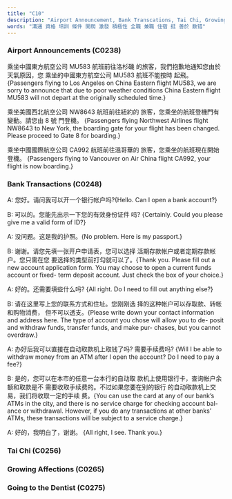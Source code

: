 ```yaml
---
title: "C10"
description: "Airport Announcement, Bank Transcations, Tai Chi, Growing Affections, Going to the Dentist"
words: "溝通 資格 培訓 條件 開朗 激發 積極性 全職 兼職 住宿 挺 善於 数错"
---
```


### Airport Announcements (C0238)

乘坐中國東方航空公司 MU583 航班前往洛杉磯 的旅客，我們抱歉地通知您由於天氣原因，您 乘坐的中國東方航空公司 MU583 航班不能按時 起飛。 {Passengers flying to Los Angeles on China Eastern flight MU583, we are sorry to announce that due to poor weather conditions China Eastern flight MU583 will not depart at the originally scheduled time.}

乘坐美國西北航空公司 NW8643 航班前往紐約的 旅客，您乘坐的航班登機門有變動。請您由 8 號 門登機。 {Passengers flying Northwest Airlines flight NW8643 to New York, the boarding gate for your flight has been changed. Please proceed to Gate 8 for boarding.}

乘坐中國國際航空公司 CA992 航班前往溫哥華的 旅客，您乘坐的航班現在開始登機。 {Passengers flying to Vancouver on Air China flight CA992, your flight is now boarding.}

### Bank Transactions (C0248)

A: 您好。请问我可以开一个银行帐户吗?{Hello. Can I open a bank account?}

B: 可以的。您能先出示一下您的有效身份证件 吗? {Certainly. Could you please give me a valid form of ID?}

A: 没问题。这是我的护照。{No problem. Here is my passport.}

B: 谢谢。请您先填一张开户申请表，您可以选择 活期存款帐户或者定期存款帐户。您只需在您 要选择的类型前打勾就可以了。{Thank you. Please fill out a new account application form. You may choose to open a current funds account or fixed- term deposit account. Just check the box of your choice.}

A: 好的。还需要填些什么吗? {All right. Do I need to fill out anything else?}

B: 请在这里写上您的联系方式和住址。您刚刚选 择的这种帐户可以存取款、转帐和购物消费， 但不可以透支。{Please write down your contact information and address here. The type of account you chose will allow you to de- posit and withdraw funds, transfer funds, and make pur- chases, but you cannot overdraw.}

A: 办好后我可以直接在自动取款机上取钱了吗? 需要手续费吗? {Will I be able to withdraw money from an ATM after I open the account? Do I need to pay a fee?}

B: 是的，您可以在本市的任意一台本行的自动取 款机上使用银行卡，查询帐户余额和取款是不 需要收取手续费的。不过如果您要在别的银行 的自动取款机上交易，我们将收取一定的手续 费。{You can use the card at any of our bank’s ATMs in the city, and there is no service charge for checking account bal- ance or withdrawal. However, if you do any transactions at other banks’ ATMs, these transactions will be subject to a service charge.}

A: 好的，我明白了，谢谢。 {All right, I see. Thank you.}

### Tai Chi (C0256)

### Growing Affections (C0265)

### Going to the Dentist (C0275)
